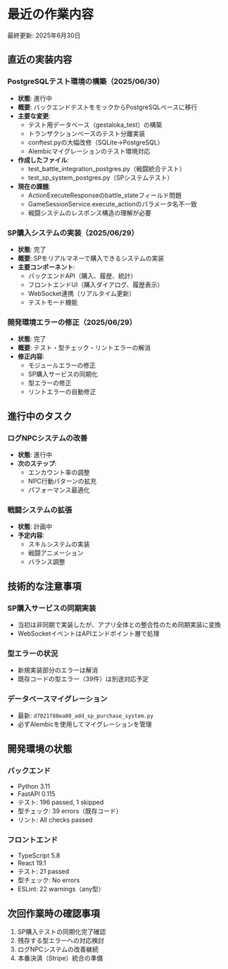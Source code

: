 # 最近の作業内容

最終更新: 2025年6月30日

## 直近の実装内容

### PostgreSQLテスト環境の構築（2025/06/30）
- **状態**: 進行中
- **概要**: バックエンドテストをモックからPostgreSQLベースに移行
- **主要な変更**:
  - テスト用データベース（gestaloka_test）の構築
  - トランザクションベースのテスト分離実装
  - conftest.pyの大幅改修（SQLite→PostgreSQL）
  - Alembicマイグレーションのテスト環境対応
- **作成したファイル**:
  - test_battle_integration_postgres.py（戦闘統合テスト）
  - test_sp_system_postgres.py（SPシステムテスト）
- **現在の課題**:
  - ActionExecuteResponseのbattle_stateフィールド問題
  - GameSessionService.execute_actionのパラメータ名不一致
  - 戦闘システムのレスポンス構造の理解が必要

### SP購入システムの実装（2025/06/29）
- **状態**: 完了
- **概要**: SPをリアルマネーで購入できるシステムの実装
- **主要コンポーネント**:
  - バックエンドAPI（購入、履歴、統計）
  - フロントエンドUI（購入ダイアログ、履歴表示）
  - WebSocket連携（リアルタイム更新）
  - テストモード機能

### 開発環境エラーの修正（2025/06/29）
- **状態**: 完了
- **概要**: テスト・型チェック・リントエラーの解消
- **修正内容**:
  - モジュールエラーの修正
  - SP購入サービスの同期化
  - 型エラーの修正
  - リントエラーの自動修正

## 進行中のタスク

### ログNPCシステムの改善
- **状態**: 進行中
- **次のステップ**:
  - エンカウント率の調整
  - NPC行動パターンの拡充
  - パフォーマンス最適化

### 戦闘システムの拡張
- **状態**: 計画中
- **予定内容**:
  - スキルシステムの実装
  - 戦闘アニメーション
  - バランス調整

## 技術的な注意事項

### SP購入サービスの同期実装
- 当初は非同期で実装したが、アプリ全体との整合性のため同期実装に変換
- WebSocketイベントはAPIエンドポイント層で処理

### 型エラーの状況
- 新規実装部分のエラーは解消
- 既存コードの型エラー（39件）は別途対応予定

### データベースマイグレーション
- 最新: `d7021f88ea80_add_sp_purchase_system.py`
- 必ずAlembicを使用してマイグレーションを管理

## 開発環境の状態

### バックエンド
- Python 3.11
- FastAPI 0.115
- テスト: 196 passed, 1 skipped
- 型チェック: 39 errors（既存コード）
- リント: All checks passed

### フロントエンド
- TypeScript 5.8
- React 19.1
- テスト: 21 passed
- 型チェック: No errors
- ESLint: 22 warnings（any型）

## 次回作業時の確認事項

1. SP購入テストの同期化完了確認
2. 残存する型エラーへの対応検討
3. ログNPCシステムの改善継続
4. 本番決済（Stripe）統合の準備